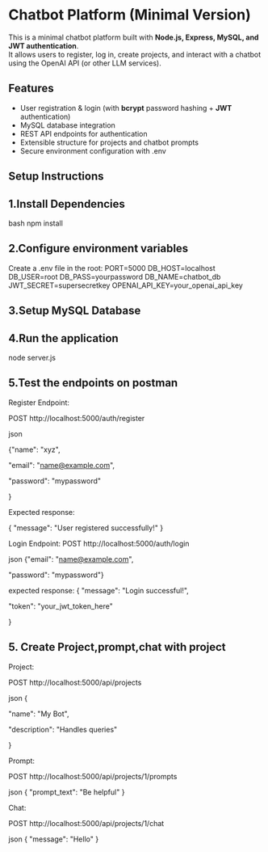 # Chatbot Platform (Minimal Version)

This is a minimal chatbot platform built with **Node.js, Express, MySQL, and JWT authentication**.  
It allows users to register, log in, create projects, and interact with a chatbot using the OpenAI API (or other LLM services).



## Features
- User registration & login (with **bcrypt** password hashing + **JWT** authentication)
- MySQL database integration
- REST API endpoints for authentication
- Extensible structure for projects and chatbot prompts
- Secure environment configuration with .env


## Setup Instructions

## 1.Install Dependencies

bash
npm install

## 2.Configure environment variables

Create a .env file in the root:
PORT=5000
DB_HOST=localhost
DB_USER=root
DB_PASS=yourpassword
DB_NAME=chatbot_db
JWT_SECRET=supersecretkey
OPENAI_API_KEY=your_openai_api_key


## 3.Setup MySQL Database

## 4.Run the application
node server.js

## 5.Test the endpoints on postman
Register Endpoint:

POST http://localhost:5000/auth/register


json 

{"name": "xyz",

"email": "name@example.com",

"password": "mypassword"

}

Expected response:

{
  "message": "User registered successfully!"
}


Login Endpoint:
POST http://localhost:5000/auth/login

json
{"email": "name@example.com",

"password": "mypassword"}


expected response:
{
  "message": "Login successful!",
  
  "token": "your_jwt_token_here"
  
}


## 5. Create Project,prompt,chat with project
Project:

POST http://localhost:5000/api/projects

json
{ 

"name": "My Bot", 

"description": "Handles queries" 

}

Prompt:

POST http://localhost:5000/api/projects/1/prompts

json
{ 
"prompt_text": "Be helpful" 
}

Chat:

POST http://localhost:5000/api/projects/1/chat

json
{ 
"message": "Hello" 
}
